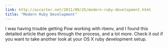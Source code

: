 ```yaml
---
link: http://ascarter.net/2011/09/25/modern-ruby-development.html
title: "Modern Ruby Development"
---
```


I was having trouble getting Pow working with rbenv, and I found this detailed
article that goes through the process, and a lot more. Check it out if you
want to take another look at your OS X ruby development setup.
